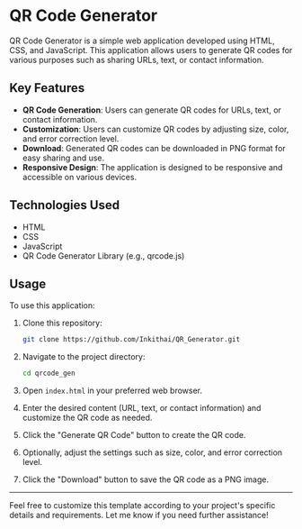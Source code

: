 

# QR Code Generator

QR Code Generator is a simple web application developed using HTML, CSS, and JavaScript. This application allows users to generate QR codes for various purposes such as sharing URLs, text, or contact information.

## Key Features

- **QR Code Generation**: Users can generate QR codes for URLs, text, or contact information.
- **Customization**: Users can customize QR codes by adjusting size, color, and error correction level.
- **Download**: Generated QR codes can be downloaded in PNG format for easy sharing and use.
- **Responsive Design**: The application is designed to be responsive and accessible on various devices.

## Technologies Used

- HTML
- CSS
- JavaScript
- QR Code Generator Library (e.g., qrcode.js)

## Usage

To use this application:

1. Clone this repository:

   ```bash
   git clone https://github.com/Inkithai/QR_Generator.git
   ```

2. Navigate to the project directory:

   ```bash
   cd qrcode_gen
   ```

3. Open `index.html` in your preferred web browser.

4. Enter the desired content (URL, text, or contact information) and customize the QR code as needed.

5. Click the "Generate QR Code" button to create the QR code.

6. Optionally, adjust the settings such as size, color, and error correction level.

7. Click the "Download" button to save the QR code as a PNG image.



---

Feel free to customize this template according to your project's specific details and requirements. Let me know if you need further assistance!
